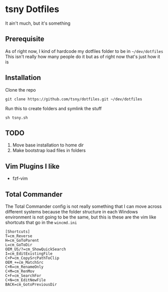 # tsny Dotfiles

It ain't much, but it's something

## Prerequisite

As of right now, I kind of hardcode my dotfiles folder to be in `~/dev/dotfiles`
This isn't really how many people do it but as of right now that's just how it is

## Installation

Clone the repo
```
git clone https://github.com/tsny/dotfiles.git ~/dev/dotfiles
```

Run this to create folders and symlink the stuff

```
sh tsny.sh
```

## TODO

1. Move base installation to home dir  
2. Make bootstrap load files in folders

## Vim Plugins I like
* fzf-vim

## Total Commander

The Total Commander config is not really something that I can move across different systems because the 
folder structure in each Windows environment is not going to be the same, but this is these are the vim like 
shortcuts that go in the `wincmd.ini`

```
[Shortcuts]
T=cm_Reverse
H=cm_GoToParent
L=cm_GoToDir
OEM_US/?=cm_ShowQuickSearch
I=cm_EditExistingFile
C+P=cm_CopySrcPathToClip
OEM_+=cm_MatchSrc
C+R=cm_RenameOnly
C+M=cm_RenMov
C+F=cm_SearchFor
C+N=cm_EditNewFile
BACK=cm_GotoPreviousDir
```
